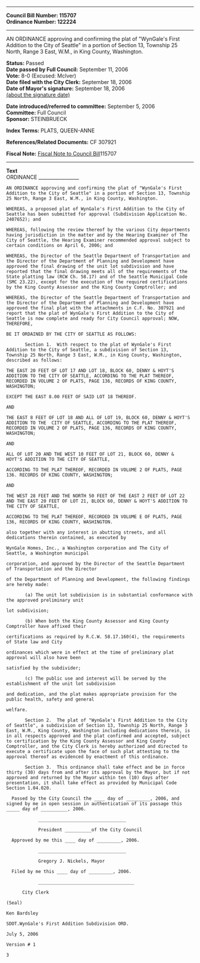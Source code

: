 * * * * *  
  
**Council Bill Number: [](#h0)[](#h2)115707**   
**Ordinance Number: 122224**  
  
* * * * *  
  
AN ORDINANCE approving and confirming the plat of "WynGale's First Addition to the City of Seattle" in a portion of Section 13, Township 25 North, Range 3 East, W.M., in King County, Washington.  
  
**Status:** Passed   
**Date passed by Full Council:** September 11, 2006   
**Vote:** 8-0 (Excused: McIver)   
**Date filed with the City Clerk:** September 18, 2006   
**Date of Mayor's signature:** September 18, 2006   
[(about the signature date)](/~public/approvaldate.htm)   
  
  
**Date introduced/referred to committee:** September 5, 2006   
**Committee:** Full Council   
**Sponsor:** STEINBRUECK   
  
**Index Terms:** PLATS, QUEEN-ANNE  
  
**References/Related Documents:** CF 307921  
  
**Fiscal Note:** [Fiscal Note to Council Bill](http://clerk.seattle.gov/~public/fnote/115707.htm)[](#h1)[](#h3)115707  
  
* * * * *  
  
**Text**  
      ORDINANCE _________________  
  
    AN ORDINANCE approving and confirming the plat of "WynGale's First  
    Addition to the City of Seattle" in a portion of Section 13, Township  
    25 North, Range 3 East, W.M., in King County, Washington.  
  
    WHEREAS, a proposed plat of WynGale's First Addition to the City of  
    Seattle has been submitted for approval (Subdivision Application No.  
    2407652); and  
  
    WHEREAS, following the review thereof by the various City departments  
    having jurisdiction in the matter and by the Hearing Examiner of The  
    City of Seattle, the Hearing Examiner recommended approval subject to  
    certain conditions on April 6, 2006; and  
  
    WHEREAS, the Director of the Seattle Department of Transportation and  
    the Director of the Department of Planning and Development have  
    approved the final drawing of the unit lot subdivision and have  
    reported that the final drawing meets all of the requirements of the  
    State platting law (RCW Ch. 58.17) and of the Seattle Municipal Code  
    (SMC 23.22), except for the execution of the required certifications  
    by the King County Assessor and the King County Comptroller; and  
  
    WHEREAS, the Director of the Seattle Department of Transportation and  
    the Director of the Department of Planning and Development have  
    approved the final plat with the attachments in C.F. No. 307921 and  
    report that the plat of WynGale's First Addition to the City of  
    Seattle is now complete and ready for City Council approval; NOW,  
    THEREFORE,  
  
    BE IT ORDAINED BY THE CITY OF SEATTLE AS FOLLOWS:  
  
           Section 1.  With respect to the plat of WynGale's First  
    Addition to the City of Seattle, a subdivision of Section 13,  
    Township 25 North, Range 3 East, W.M., in King County, Washington,  
    described as follows:  
  
    THE EAST 20 FEET OF LOT 17 AND LOT 18, BLOCK 60, DENNY & HOYT'S  
    ADDITION TO THE CITY OF SEATTLE, ACCORDING TO THE PLAT THEREOF,  
    RECORDED IN VOLUME 2 OF PLATS, PAGE 136, RECORDS OF KING COUNTY,  
    WASHINGTON;  
  
    EXCEPT THE EAST 8.00 FEET OF SAID LOT 18 THEREOF.  
  
    AND  
  
    THE EAST 8 FEET OF LOT 18 AND ALL OF LOT 19, BLOCK 60, DENNY & HOYT'S  
    ADDITION TO THE  CITY OF SEATTLE, ACCORDING TO THE PLAT THEREOF,  
    RECORDED IN VOLUME 2 OF PLATS, PAGE 136, RECORDS OF KING COUNTY,  
    WASHINGTON;  
  
    AND  
  
    ALL OF LOT 20 AND THE WEST 10 FEET OF LOT 21, BLOCK 60, DENNY &  
    HOYT'S ADDITION TO THE CITY OF SEATTLE,  
  
    ACCORDING TO THE PLAT THEREOF, RECORDED IN VOLUME 2 OF PLATS, PAGE  
    136. RECORDS OF KING COUNTY, WASHINGTON;  
  
    AND  
  
    THE WEST 28 FEET AND THE NORTH 50 FEET OF THE EAST 2 FEET OF LOT 22  
    AND THE EAST 20 FEET OF LOT 21, BLOCK 60, DENNY & HOYT'S ADDITION TO  
    THE CITY OF SEATTLE,  
  
    ACCORDING TO THE PLAT THEREOF, RECORDED IN VOLUME E OF PLATS, PAGE  
    136, RECORDS OF KING COUNTY, WASHINGTON.  
  
    also together with any interest in abutting streets, and all  
    dedications therein contained, as executed by  
  
    WynGale Homes, Inc., a Washington corporation and The City of  
    Seattle, a Washington municipal  
  
    corporation, and approved by the Director of the Seattle Department  
    of Transportation and the Director  
  
    of the Department of Planning and Development, the following findings  
    are hereby made:  
  
           (a) The unit lot subdivision is in substantial conformance with  
    the approved preliminary unit  
  
    lot subdivision;  
  
           (b) When both the King County Assessor and King County  
    Comptroller have affixed their  
  
    certifications as required by R.C.W. 58.17.160(4), the requirements  
    of State law and City  
  
    ordinances which were in effect at the time of preliminary plat  
    approval will also have been  
  
    satisfied by the subdivider;  
  
           (c) The public use and interest will be served by the  
    establishment of the unit lot subdivision  
  
    and dedication, and the plat makes appropriate provision for the  
    public health, safety and general  
  
    welfare.  
  
           Section 2.  The plat of "WynGale's First Addition to the City  
    of Seattle", a subdivision of Section 13, Township 25 North, Range 3  
    East, W.M., King County, Washington including dedications therein, is  
    in all respects approved and the plat confirmed and accepted, subject  
    to certification by the King County Assessor and King County  
    Comptroller, and the City Clerk is hereby authorized and directed to  
    execute a certificate upon the face of such plat attesting to the  
    approval thereof as evidenced by enactment of this ordinance.  
  
           Section 3.  This ordinance shall take effect and be in force  
    thirty (30) days from and after its approval by the Mayor, but if not  
    approved and returned by the Mayor within ten (10) days after  
    presentation, it shall take effect as provided by Municipal Code  
    Section 1.04.020.  
  
      Passed by the City Council the ____ day of _________, 2006, and  
    signed by me in open session in authentication of its passage this  
    _____ day of __________, 2006.  
  
                _________________________________  
  
                President __________of the City Council  
  
      Approved by me this ____ day of _________, 2006.  
  
                _________________________________  
  
                Gregory J. Nickels, Mayor  
  
      Filed by me this ____ day of _________, 2006.  
  
                ____________________________________  
  
          City Clerk  
  
    (Seal)  
  
    Ken Bardsley  
  
    SDOT.WynGale's First Addition Subdivision ORD.  
  
    July 5, 2006  
  
    Version # 1  
  
    3  
